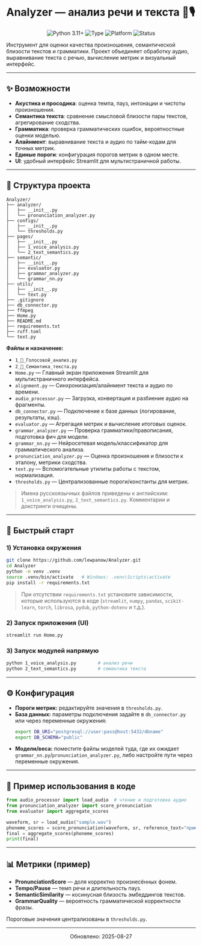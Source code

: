 # Analyzer — анализ речи и текста 🧠🎙️

<p align="center">
  <img src="https://img.shields.io/badge/Python-3.11%2B-blue" alt="Python 3.11+">
  <img src="https://img.shields.io/badge/Type-Audio%20%26%20NLP-8A2BE2" alt="Type">
  <img src="https://img.shields.io/badge/Platform-macOS%20|%20Linux%20|%20Windows-lightgrey" alt="Platform">
  <img src="https://img.shields.io/badge/Status-Active-success" alt="Status">
</p>

Инструмент для оценки качества произношения, семантической близости текстов и грамматики. Проект объединяет обработку аудио, выравнивание текста с речью, вычисление метрик и визуальный интерфейс.

---

## ✨ Возможности

- **Акустика и просодика**: оценка темпа, пауз, интонации и чистоты произношения.
- **Семантика текста**: сравнение смысловой близости пары текстов, агрегирование сходства.
- **Грамматика**: проверка грамматических ошибок, вероятностные оценки моделью.
- **Алайнмент**: выравнивание текста и аудио по тайм-кодам для точных метрик.
- **Единые пороги**: конфигурация порогов метрик в одном месте.
- **UI**: удобный интерфейс Streamlit для мультистраничной работы.

---

## 🧭 Структура проекта

```
Analyzer/
├── analyzer/
│   ├── __init__.py
│   └── pronunciation_analyzer.py
├── configs/
│   ├── __init__.py
│   └── thresholds.py
├── pages/
│   ├── __init__.py
│   ├── 1_voice_analysis.py
│   └── 2_text_semantics.py
├── semantic/
│   ├── __init__.py
│   ├── evaluator.py
│   ├── grammar_analyzer.py
│   └── grammar_nn.py
├── utils/
│   ├── __init__.py
│   └── text.py
├── .gitignore
├── db_connector.py
├── ffmpeg
├── Home.py
├── README.md
├── requirements.txt
├── ruff.toml
└── text.py
```

**Файлы и назначение:**
- `1_🎯_Голосовой_анализ.py`
- `2_📝_Семантика_текста.py`
- `Home.py` — Главный экран приложения Streamlit для мультистраничного интерфейса.
- `alignment.py` — Синхронизация/алайнмент текста и аудио по времени.
- `audio_processor.py` — Загрузка, конвертация и разбиение аудио на фрагменты.
- `db_connector.py` — Подключение к базе данных (логирование, результаты, кэш).
- `evaluator.py` — Агрегация метрик и вычисление итоговых оценок.
- `grammar_analyzer.py` — Проверка грамматики/правописания, подготовка фич для модели.
- `grammar_nn.py` — Нейросетевая модель/классификатор для грамматического анализа.
- `pronunciation_analyzer.py` — Оценка произношения и близости к эталону, метрики сходства.
- `text.py` — Вспомогательные утилиты работы с текстом, нормализация.
- `thresholds.py` — Централизованные пороги/константы для метрик.

> Имена русскоязычных файлов приведены к английским: `1_voice_analysis.py`, `2_text_semantics.py`. Комментарии и докстринги очищены.

---

## 🚀 Быстрый старт

### 1) Установка окружения
```bash
git clone https://github.com/lewpanow/Analyzer.git
cd Analyzer
python -m venv .venv
source .venv/bin/activate   # Windows: .venv\Scripts\activate
pip install -r requirements.txt
```

> При отсутствии `requirements.txt` установите зависимости, которые используются в коде (`streamlit`, `numpy`, `pandas`, `scikit-learn`, `torch`, `librosa`, `pydub`, `python-dotenv` и т.д.).

### 2) Запуск приложения (UI)
```bash
streamlit run Home.py
```

### 3) Запуск модулей напрямую
```bash
python 1_voice_analysis.py        # анализ речи
python 2_text_semantics.py        # семантика текста
```

---

## ⚙️ Конфигурация

- **Пороги метрик:** редактируйте значения в `thresholds.py`.
- **База данных:** параметры подключения задайте в `db_connector.py` или через переменные окружения:
  ```bash
  export DB_URI="postgresql://user:pass@host:5432/dbname"
  export DB_SCHEMA="public"
  ```
- **Модели/веса:** поместите файлы моделей туда, где их ожидает `grammar_nn.py`/`pronunciation_analyzer.py`, либо настройте пути через переменные окружения.

---

## 🧪 Пример использования в коде

```python
from audio_processor import load_audio  # чтение и подготовка аудио
from pronunciation_analyzer import score_pronunciation
from evaluator import aggregate_scores

waveform, sr = load_audio("sample.wav")
phoneme_scores = score_pronunciation(waveform, sr, reference_text="пример эталонного текста")
final = aggregate_scores(phoneme_scores)
print(final)
```

---

## 📊 Метрики (пример)

- **PronunciationScore** — доля корректно произнесённых фонем.
- **Tempo/Pause** — темп речи и длительность пауз.
- **SemanticSimilarity** — косинусная близость эмбеддингов текстов.
- **GrammarQuality** — вероятность грамматической корректности фразы.

Пороговые значения централизованы в `thresholds.py`.


---

<p align="center">
  Обновлено: 2025-08-27
</p>
